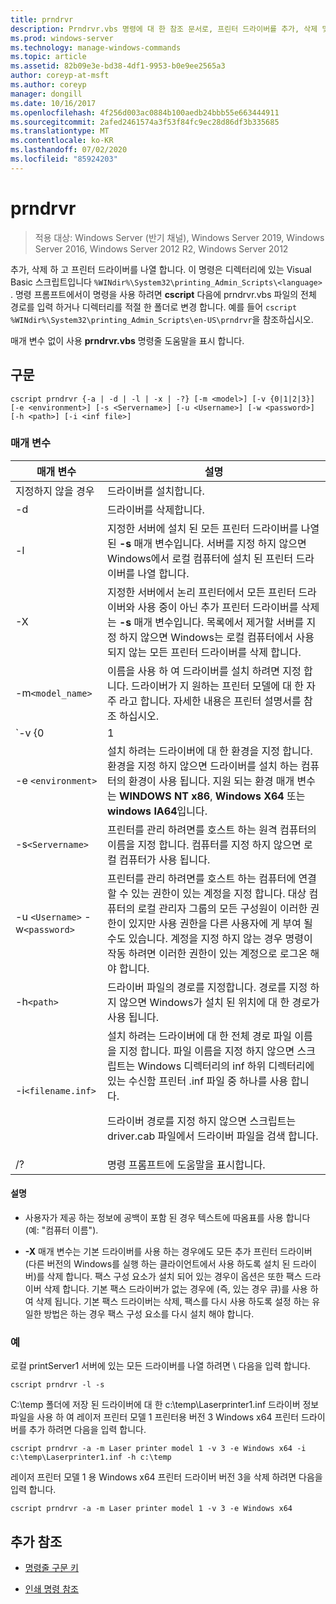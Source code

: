 ```yaml
---
title: prndrvr
description: Prndrvr.vbs 명령에 대 한 참조 문서로, 프린터 드라이버를 추가, 삭제 및 나열 합니다.
ms.prod: windows-server
ms.technology: manage-windows-commands
ms.topic: article
ms.assetid: 82b09e3e-bd38-4df1-9953-b0e9ee2565a3
author: coreyp-at-msft
ms.author: coreyp
manager: dongill
ms.date: 10/16/2017
ms.openlocfilehash: 4f256d003ac0884b100aedb24bbb55e663444911
ms.sourcegitcommit: 2afed2461574a3f53f84fc9ec28d86df3b335685
ms.translationtype: MT
ms.contentlocale: ko-KR
ms.lasthandoff: 07/02/2020
ms.locfileid: "85924203"
---
```

# <a name="prndrvr"></a>prndrvr

> 적용 대상: Windows Server (반기 채널), Windows Server 2019, Windows Server 2016, Windows Server 2012 R2, Windows Server 2012

추가, 삭제 하 고 프린터 드라이버를 나열 합니다. 이 명령은 디렉터리에 있는 Visual Basic 스크립트입니다 `%WINdir%\System32\printing_Admin_Scripts\<language>` . 명령 프롬프트에서이 명령을 사용 하려면 **cscript** 다음에 prndrvr.vbs 파일의 전체 경로를 입력 하거나 디렉터리를 적절 한 폴더로 변경 합니다. 예를 들어 `cscript %WINdir%\System32\printing_Admin_Scripts\en-US\prndrvr`을 참조하십시오.

매개 변수 없이 사용 **prndrvr.vbs** 명령줄 도움말을 표시 합니다.

## <a name="syntax"></a>구문

```
cscript prndrvr {-a | -d | -l | -x | -?} [-m <model>] [-v {0|1|2|3}] [-e <environment>] [-s <Servername>] [-u <Username>] [-w <password>] [-h <path>] [-i <inf file>]
```

### <a name="parameters"></a>매개 변수

| 매개 변수 | 설명 |
|--|--|
| 지정하지 않을 경우 | 드라이버를 설치합니다. |
| -d | 드라이버를 삭제합니다. |
| -l | 지정한 서버에 설치 된 모든 프린터 드라이버를 나열 된 **-s** 매개 변수입니다. 서버를 지정 하지 않으면 Windows에서 로컬 컴퓨터에 설치 된 프린터 드라이버를 나열 합니다. |
| -X | 지정한 서버에서 논리 프린터에서 모든 프린터 드라이버와 사용 중이 아닌 추가 프린터 드라이버를 삭제는 **-s** 매개 변수입니다. 목록에서 제거할 서버를 지정 하지 않으면 Windows는 로컬 컴퓨터에서 사용 되지 않는 모든 프린터 드라이버를 삭제 합니다. |
| -m`<model_name>` | 이름을 사용 하 여 드라이버를 설치 하려면 지정 합니다. 드라이버가 지 원하는 프린터 모델에 대 한 자주 라고 합니다. 자세한 내용은 프린터 설명서를 참조 하십시오. |
| `-v {0|1|2|3}` | 설치 하려는 드라이버의 버전을 지정 합니다. 에 대 한 설명을 참조는 **-e**버전은 사용할 수 있는 환경에 대 한 정보에 대 한 매개 변수입니다. 버전을 지정 하지 않으면 드라이버를 설치 하는 컴퓨터에서 실행 되는 Windows 버전에 해당 하는 드라이버 버전이 설치 됩니다. |
| -e `<environment>` | 설치 하려는 드라이버에 대 한 환경을 지정 합니다. 환경을 지정 하지 않으면 드라이버를 설치 하는 컴퓨터의 환경이 사용 됩니다. 지원 되는 환경 매개 변수는 **WINDOWS NT x86**, **Windows X64** 또는 **windows IA64**입니다. |
| -s`<Servername>` | 프린터를 관리 하려면를 호스트 하는 원격 컴퓨터의 이름을 지정 합니다. 컴퓨터를 지정 하지 않으면 로컬 컴퓨터가 사용 됩니다. |
| -u `<Username>` -w`<password>` | 프린터를 관리 하려면를 호스트 하는 컴퓨터에 연결할 수 있는 권한이 있는 계정을 지정 합니다. 대상 컴퓨터의 로컬 관리자 그룹의 모든 구성원이 이러한 권한이 있지만 사용 권한을 다른 사용자에 게 부여 될 수도 있습니다. 계정을 지정 하지 않는 경우 명령이 작동 하려면 이러한 권한이 있는 계정으로 로그온 해야 합니다. |
| -h`<path>` | 드라이버 파일의 경로를 지정합니다. 경로를 지정 하지 않으면 Windows가 설치 된 위치에 대 한 경로가 사용 됩니다. |
| -i`<filename.inf>` | 설치 하려는 드라이버에 대 한 전체 경로 파일 이름을 지정 합니다. 파일 이름을 지정 하지 않으면 스크립트는 Windows 디렉터리의 inf 하위 디렉터리에 있는 수신함 프린터 .inf 파일 중 하나를 사용 합니다.<p>드라이버 경로를 지정 하지 않으면 스크립트는 driver.cab 파일에서 드라이버 파일을 검색 합니다. |
| /? | 명령 프롬프트에 도움말을 표시합니다. |

#### <a name="remarks"></a>설명

- 사용자가 제공 하는 정보에 공백이 포함 된 경우 텍스트에 따옴표를 사용 합니다 (예: "컴퓨터 이름").

- **-X** 매개 변수는 기본 드라이버를 사용 하는 경우에도 모든 추가 프린터 드라이버 (다른 버전의 Windows를 실행 하는 클라이언트에서 사용 하도록 설치 된 드라이버)를 삭제 합니다. 팩스 구성 요소가 설치 되어 있는 경우이 옵션은 또한 팩스 드라이버 삭제 합니다. 기본 팩스 드라이버가 없는 경우에 (즉, 있는 경우 큐)를 사용 하 여 삭제 됩니다. 기본 팩스 드라이버는 삭제, 팩스를 다시 사용 하도록 설정 하는 유일한 방법은 하는 경우 팩스 구성 요소를 다시 설치 해야 합니다.

### <a name="examples"></a>예

로컬 printServer1 서버에 있는 모든 드라이버를 나열 하려면 \\ 다음을 입력 합니다.

```
cscript prndrvr -l -s
```

C:\temp 폴더에 저장 된 드라이버에 대 한 c:\temp\Laserprinter1.inf 드라이버 정보 파일을 사용 하 여 레이저 프린터 모델 1 프린터용 버전 3 Windows x64 프린터 드라이버를 추가 하려면 다음을 입력 합니다.

```
cscript prndrvr -a -m Laser printer model 1 -v 3 -e Windows x64 -i c:\temp\Laserprinter1.inf -h c:\temp
```

레이저 프린터 모델 1 용 Windows x64 프린터 드라이버 버전 3을 삭제 하려면 다음을 입력 합니다.

```
cscript prndrvr -a -m Laser printer model 1 -v 3 -e Windows x64
```

## <a name="additional-references"></a>추가 참조

- [명령줄 구문 키](command-line-syntax-key.md)

- [인쇄 명령 참조](print-command-reference.md)

